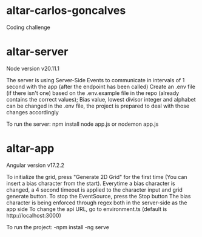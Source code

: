 # altar-carlos-goncalves
Coding challenge

# altar-server

Node version v20.11.1

The server is using Server-Side Events to communicate in intervals of 1 second with the app (after the endpoint has been called)
Create an .env file (if there isn't one) based on the .env.example file in the repo (already contains the correct values);
Bias value, lowest divisor integer and alphabet can be changed in the .env file, the project is prepared to deal with those changes accordingly

To run the server:
npm install
node app.js or nodemon app.js

# altar-app

Angular version v17.2.2

To initialize the grid, press "Generate 2D Grid" for the first time (You can insert a bias character from the start).
Everytime a bias character is changed, a 4 second timeout is applied to the character input and grid generate button.
To stop the EventSource, press the Stop button
The bias character is being enforced through regex both in the server-side as the app side
To change the api URL, go to environment.ts (default is http://localhost:3000)

To run the project:
-npm install
-ng serve